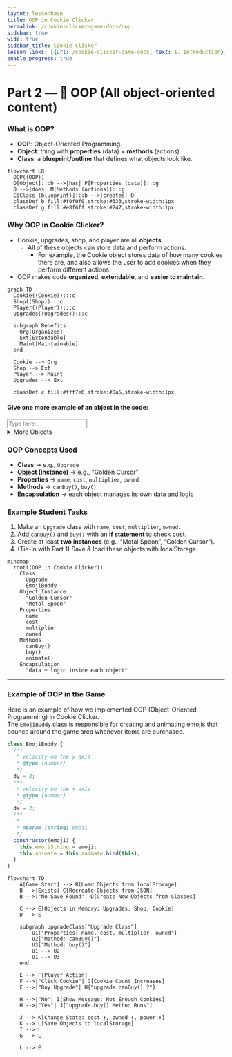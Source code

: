 ```yaml
---
layout: lessonbase
title: OOP in Cookie Clicker
permalink: /cookie-clicker-game-docs/oop
sidebar: true
wide: true
sidebar_title: Cookie Clicker
lesson_links: [{url: /cookie-clicker-game-docs, text: 1. Introduction}, {url: /cookie-clicker-game-docs/oop, text: 2. OOP}, {url: /cookie-clicker-game-docs/class-architecture, text: 3. Classes}, {url: /cookie-clicker-game-docs/localstorage, text: 4. Localstorage},{url: /cookie-clicker-game-docs/quiz, text: 5. OOP Quiz}]
enable_progress: true
---
```


# Part 2 — 🧱 OOP (All object-oriented content)

### What is OOP?
- **OOP**: Object-Oriented Programming.
- **Object**: thing with **properties** (data) + **methods** (actions).
- **Class**: a **blueprint/outline** that defines what objects look like.

```mermaid
flowchart LR
  OOP((OOP))
  O[Object]:::b -->|has| P[Properties (data)]:::g
  O -->|does| M[Methods (actions)]:::g
  C[Class (blueprint)]:::b -->|creates| O
  classDef b fill:#f0f0f0,stroke:#333,stroke-width:1px
  classDef g fill:#e8f6ff,stroke:#247,stroke-width:1px
```

### Why OOP in Cookie Clicker?
- Cookie, upgrades, shop, and player are all **objects**.
  - All of these objects can store data and perform actions.
    - For example, the Cookie object stores data of how many cookies there are, and also allows the user to add cookies when they perform different actions.
- OOP makes code **organized**, **extendable**, and **easier to maintain**.

```mermaid
graph TD
  Cookie((Cookie)):::c
  Shop((Shop)):::c
  Player((Player)):::c
  Upgrades((Upgrades)):::c

  subgraph Benefits
    Org[Organized]
    Ext[Extendable]
    Maint[Maintainable]
  end

  Cookie --> Org
  Shop --> Ext
  Player --> Maint
  Upgrades --> Ext

  classDef c fill:#fff7e6,stroke:#8a5,stroke-width:1px
```


#### Give one more example of an object in the code:
<input type="text" placeholder="Type here..."/>
<details>
<summary>More Objects</summary>
<br>
- gameLoop
<br>
- Each item in the shop is its own object

</details>


### OOP Concepts Used
- **Class** → e.g., `Upgrade`
- **Object (Instance)** → e.g., “Golden Cursor”
- **Properties** → `name`, `cost`, `multiplier`, `owned`
- **Methods** → `canBuy()`, `buy()`
- **Encapsulation** → each object manages its own data and logic

### Example Student Tasks
1. Make an `Upgrade` class with `name`, `cost`, `multiplier`, `owned`.
2. Add `canBuy()` and `buy()` with an **if statement** to check cost.
3. Create at least **two instances** (e.g., “Metal Spoon”, “Golden Cursor”).
4. (Tie-in with Part 1) Save & load these objects with localStorage.

```mermaid
mindmap
  root((OOP in Cookie Clicker))
    Class
      Upgrade
      EmojiBuddy
    Object_Instance
      "Golden Cursor"
      "Metal Spoon"
    Properties
      name
      cost
      multiplier
      owned
    Methods
      canBuy()
      buy()
      animate()
    Encapsulation
      "data + logic inside each object"
```


---

### Example of OOP in the Game

Here is an example of how we implemented OOP (Object-Oriented Programming) in Cookie Clicker.  
The `EmojiBuddy` class is responsible for creating and animating emojis that bounce around the game area whenever items are purchased.


```js
class EmojiBuddy {
  /**
   * velocity on the y axis
   * @type {number}
   */
  dy = 2;
  /**
   * velocity on the x axis
   * @type {number}
   */
  dx = 2;
  /**
   *
   * @param {string} emoji
   */
  constructor(emoji) {
    this.emojiString = emoji;
    this.animate = this.animate.bind(this);
  }
}
```

```mermaid
flowchart TD
    A[Game Start] --> B[Load Objects from localStorage]
    B -->|Exists| C[Recreate Objects from JSON]
    B -->|"No Save Found"| D[Create New Objects from Classes]

    C --> E[Objects in Memory: Upgrades, Shop, Cookie]
    D --> E

    subgraph UpgradeClass["Upgrade Class"]
        U1["Properties: name, cost, multiplier, owned"]
        U2["Method: canBuy()"]
        U3["Method: buy()"]
        U1 --> U2
        U1 --> U3
    end

    E --> F[Player Action]
    F -->|"Click Cookie"| G[Cookie Count Increases]
    F -->|"Buy Upgrade"| H{"upgrade.canBuy() ?"}   

    H -->|"No"| I[Show Message: Not Enough Cookies]
    H -->|"Yes"| J["upgrade.buy() Method Runs"]

    J --> K[Change State: cost ↑, owned ↑, power ↑]
    K --> L[Save Objects to localStorage]
    I --> L
    G --> L

    L --> E
```
